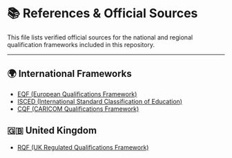# 📚 References & Official Sources

This file lists verified official sources for the national and regional qualification frameworks included in this repository.

---

## 🌍 International Frameworks

- [EQF (European Qualifications Framework)](https://esco.ec.europa.eu/en/about-esco/escopedia/escopedia/european-qualifications-framework-eqf)
- [ISCED (International Standard Classification of Education)](https://uis.unesco.org/en/topic/international-standard-classification-education-isced)
- [CQF (CARICOM Qualifications Framework)](https://caricom.org/wp-content/uploads/Final-CQF-for-Member-States.pdf)

## 🇬🇧 United Kingdom
- [RQF (UK Regulated Qualifications Framework)](https://www.gov.uk/what-different-qualification-levels-mean)